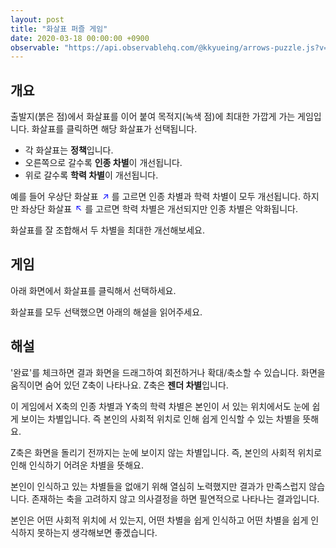 ```yaml
---
layout: post
title: "화살표 퍼즐 게임"
date: 2020-03-18 00:00:00 +0900
observable: "https://api.observablehq.com/@kkyueing/arrows-puzzle.js?v=3"
---
```

## 개요

출발지(붉은 점)에서 화살표를 이어 붙여 목적지(녹색 점)에 최대한 가깝게 가는 게임입니다. 화살표를 클릭하면 해당 화살표가 선택됩니다.

* 각 화살표는 **정책**입니다.
* 오른쪽으로 갈수록 **인종 차별**이 개선됩니다.
* 위로 갈수록 **학력 차별**이 개선됩니다.

예를 들어 우상단 화살표
<span style="display: inline-block; color: #00F; transform: rotate(-45deg)"
      title="우상단 화살표">→</span>
를 고르면 인종 차별과 학력 차별이 모두 개선됩니다. 하지만 좌상단 화살표
<span style="display: inline-block; color: #00F; transform: rotate(-135deg)"
      title="북서쪽 화살표">→</span>
를 고르면 학력 차별은 개선되지만 인종 차별은 악화됩니다.

화살표를 잘 조합해서 두 차별을 최대한 개선해보세요.

## 게임

아래 화면에서 화살표를 클릭해서 선택하세요.

<div id="ob-canvasArrows" class="ob-block"></div>

화살표를 모두 선택했으면 아래의 해설을 읽어주세요.

<div id="ob-coveredResult" class="ob-block"></div>

<div style="display: none;">
<div id="ob-clickHandler" class="ob-block"></div>
<div id="ob-updateOnSelections" class="ob-block"></div>
<div id="ob-selections" class="ob-block"></div>
</div>

## 해설

'완료'를 체크하면 결과 화면을 드래그하여 회전하거나 확대/축소할 수 있습니다. 화면을 움직이면 숨어 있던 Z축이 나타나요. Z축은 **젠더 차별**입니다.

<div id="ob-viewof-done" class="ob-block"></div>

이 게임에서 X축의 인종 차별과 Y축의 학력 차별은 본인이 서 있는 위치에서도 눈에 쉽게 보이는 차별입니다. 즉 본인의 사회적 위치로 인해 쉽게 인식할 수 있는 차별을 뜻해요.

Z축은 화면을 돌리기 전까지는 눈에 보이지 않는 차별입니다. 즉, 본인의 사회적 위치로 인해 인식하기 어려운 차별을 뜻해요.

본인이 인식하고 있는 차별들을 없애기 위해 열심히 노력했지만 결과가 만족스럽지 않습니다. 존재하는 축을 고려하지 않고 의사결정을 하면 필연적으로 나타나는 결과입니다.

본인은 어떤 사회적 위치에 서 있는지, 어떤 차별을 쉽게 인식하고 어떤 차별을 쉽게 인식하지 못하는지 생각해보면 좋겠습니다.
